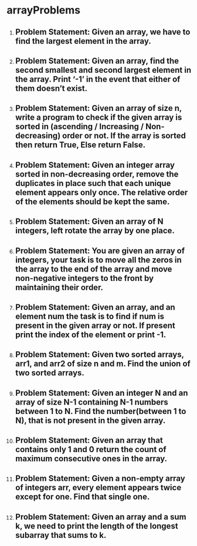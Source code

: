 # arrayProblems

1. ## Problem Statement: Given an array, we have to find the largest element in the array.

2. ## Problem Statement: Given an array, find the second smallest and second largest element in the array. Print ‘-1’ in the event that either of them doesn’t exist.

3. ## Problem Statement: Given an array of size n, write a program to check if the given array is sorted in (ascending / Increasing / Non-decreasing) order or not. If the array is sorted then return True, Else return False.

4. ## Problem Statement: Given an integer array sorted in non-decreasing order, remove the duplicates in place such that each unique element appears only once. The relative order of the elements should be kept the same.

5. ## Problem Statement: Given an array of N integers, left rotate the array by one place.


7. ## Problem Statement: You are given an array of integers, your task is to move all the zeros in the array to the end of the array and move non-negative integers to the front by maintaining their order.

8. ## Problem Statement: Given an array, and an element num the task is to find if num is present in the given array or not. If present print the index of the element or print -1.

9. ## Problem Statement: Given two sorted arrays, arr1, and arr2 of size n and m. Find the union of two sorted arrays.

10. ## Problem Statement: Given an integer N and an array of size N-1 containing N-1 numbers between 1 to N. Find the number(between 1 to N), that is not present in the given array.

11. ## Problem Statement: Given an array that contains only 1 and 0 return the count of maximum consecutive ones in the array.

12. ## Problem Statement: Given a non-empty array of integers arr, every element appears twice except for one. Find that single one.

13. ## Problem Statement: Given an array and a sum k, we need to print the length of the longest subarray that sums to k.

